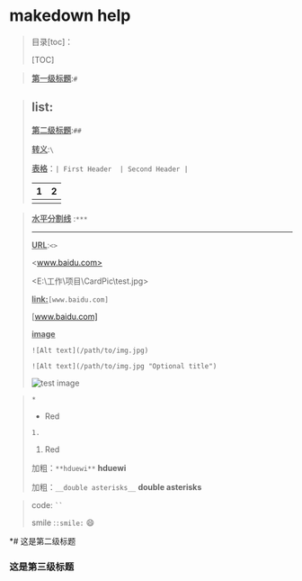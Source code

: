 # makedown help

> 目录\[toc]：
>
> [TOC]
>
> 

>  **<u>第一级标题</u>**:`#`

> ## list:
>
> <u>**第二级标题**</u>:`##`
>
> **<u>转义</u>**:`\`
>
> **<u>表格</u>**：`| First Header  | Second Header |`
>
> | 1    | 2    |
> | ---- | ---- |
> |      |      |

> **<u>水平分割线</u>** :`***`
>
> ***
>
> **<u>URL</u>**:`<>`
>
> <www.baidu.com>
>
> <E:\工作\项目\CardPic\test.jpg>
>
> **<u>link:</u>**`[www.baidu.com]`
>
> [www.baidu.com]
>
> **<u>image</u>**
>
> `![Alt text](/path/to/img.jpg)`
>
> `![Alt text](/path/to/img.jpg "Optional title")`
>
> 
>
> ![test image](/E:\工作\项目\CardPic\test.jpg "image1")

> 
>
> 
>
> `*`
>
> *   Red
>
> `1.`
>
> 1.  Red
>
> 加粗：`**hduewi**` **hduewi**
>
> 加粗：`__double asterisks__` __double asterisks__

> code: ` `` `
>
> smile :`:smile:`   :smile:





*# 这是第二级标题



### 这是第三级标题



